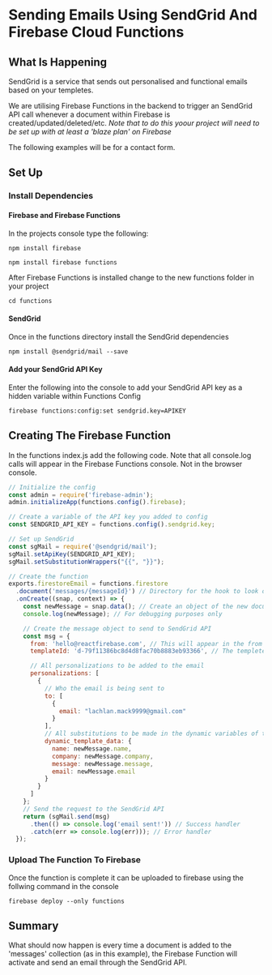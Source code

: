 # Sending Emails Using SendGrid And Firebase Cloud Functions

## **What Is Happening**
SendGrid is a service that sends out personalised and functional emails based on your templetes.

We are utilising Firebase Functions in the backend to trigger an SendGrid API call whenever a document within Firebase is created/updated/deleted/etc.
*Note that to do this yoour project will need to be set up with at least a 'blaze plan' on Firebase*

The following examples will be for a contact form.

## **Set Up**

### **Install Dependencies**
#### Firebase and Firebase Functions
In the projects console type the following:
```
npm install firebase

npm install firebase functions
```

After Firebase Functions is installed change to the new functions folder in your project
```
cd functions
```

#### SendGrid
Once in the functions directory install the SendGrid dependencies
```
npm install @sendgrid/mail --save
```

#### Add your SendGrid API Key
Enter the following into the console to add your SendGrid API key as a hidden variable within Functions Config
```
firebase functions:config:set sendgrid.key=APIKEY
```

## **Creating The Firebase Function**
In the functions index.js add the following code.
Note that all console.log calls will appear in the Firebase Functions console. Not in the browser console.
```js
// Initialize the config
const admin = require('firebase-admin');
admin.initializeApp(functions.config().firebase);

// Create a variable of the API key you added to config
const SENDGRID_API_KEY = functions.config().sendgrid.key;

// Set up SendGrid
const sgMail = require('@sendgrid/mail');
sgMail.setApiKey(SENDGRID_API_KEY);
sgMail.setSubstitutionWrappers("{{", "}}");

// Create the function
exports.firestoreEmail = functions.firestore
  .document('messages/{messageId}') // Directory for the hook to look out for
  .onCreate((snap, context) => {
    const newMessage = snap.data(); // Create an object of the new document
    console.log(newMessage); // For debugging purposes only

    // Create the message object to send to SendGrid API
    const msg = {
      from: 'hello@reactfirebase.com', // This will appear in the from field of the email
      templateId: 'd-79f11386bc8d4d8fac70b8883eb93366', // The templete ID of the SendGrid email templete you want to utilise

      // All personalizations to be added to the email
      personalizations: [
        {
          // Who the email is being sent to
          to: [
            {
              email: "lachlan.mack9999@gmail.com"
            }
          ],
          // All substitutions to be made in the dynamic variables of the SendGrid email templete
          dynamic_template_data: {
            name: newMessage.name,
            company: newMessage.company,
            message: newMessage.message,
            email: newMessage.email
          }
        }
      ]
    };
    // Send the request to the SendGrid API
    return (sgMail.send(msg)
      .then(() => console.log('email sent!')) // Success handler
      .catch(err => console.log(err))); // Error handler
  });
```

### **Upload The Function To Firebase**
Once the function is complete it can be uploaded to firebase using the follwing command in the console
```
firebase deploy --only functions
```

## **Summary**
What should now happen is every time a document is added to the 'messages' collection (as in this example), the Firebase Function will activate and send an email through the SendGrid API.